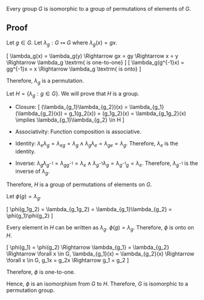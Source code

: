 Every group $G$ is isomorphic to a group of permutations of elements of $G$.

## Proof

Let $g \in G$. Let $\lambda_g: G \mapsto G$ where $\lambda_g(x) = gx$.

\[ \lambda_g(x) = \lambda_g(y) \Rightarrow gx = gy \Rightarrow x = y \Rightarrow \lambda_g \textrm{ is one-to-one} \]
\[ \lambda_g(g^{-1}x) = gg^{-1}x = x \Rightarrow \lambda_g \textrm{ is onto} \]

Therefore, $\lambda_g$ is a permutation.

Let $H = \{\lambda_g: g \in G\}$. We will prove that $H$ is a group.

* Closure:
\[
(\lambda_{g_1}\lambda_{g_2})(x)
= \lambda_{g_1}(\lambda_{g_2}(x))
= g_1(g_2(x)) = (g_1g_2)(x)
= \lambda_{g_1g_2}(x)
\implies \lambda_{g_1}\lambda_{g_2} \in H
\]

* Associativity: Function composition is associative.

* Identity: $\lambda_e\lambda_g = \lambda_{eg} = \lambda_g \wedge \lambda_g\lambda_e = \lambda_{ge} = \lambda_g$.
Therefore, $\lambda_e$ is the identity.

* Inverse: $\lambda_g\lambda_{g^{-1}} = \lambda_{gg^{-1}} = \lambda_e \wedge \lambda_{g^{-1}}\lambda_g = \lambda_{g^{-1}g} = \lambda_e$.
Therefore, $\lambda_{g^{-1}}$ is the inverse of $\lambda_g$.

Therefore, $H$ is a group of permutations of elements on $G$.

Let $\phi(g) = \lambda_g$.

\[ \phi(g_1g_2) = \lambda_{g_1g_2} = \lambda_{g_1}\lambda_{g_2} = \phi(g_1)\phi(g_2) \]

Every element in $H$ can be written as $\lambda_g$. $\phi(g) = \lambda_g$. Therefore, $\phi$ is onto on $H$.

\[
\phi(g_1) = \phi(g_2)
\Rightarrow \lambda_{g_1} = \lambda_{g_2}
\Rightarrow \forall x \in G, \lambda_{g_1}(x) = \lambda_{g_2}(x)
\Rightarrow \forall x \in G, g_1x = g_2x
\Rightarrow g_1 = g_2
\]

Therefore, $\phi$ is one-to-one.

Hence, $\phi$ is an isomorphism from $G$ to $H$.
Therefore, $G$ is isomorphic to a permutation group.
